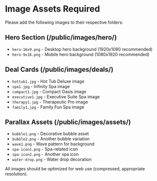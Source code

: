 # Image Assets Required

Please add the following images to their respective folders:

## Hero Section (/public/images/hero/)
- `hero-16x9.png` - Desktop hero background (1920x1080 recommended)
- `hero-9x16.png` - Mobile hero background (1080x1920 recommended)

## Deal Cards (/public/images/deals/)
- `hottub1.jpg` - Hot Tub Deluxe image
- `spa1.jpg` - Infinity Spa image
- `compact1.jpg` - Compact Oasis image
- `executive1.jpg` - Executive Suite Spa image
- `therapy1.jpg` - Therapeutic Pro image
- `family1.jpg` - Family Fun Spa image

## Parallax Assets (/public/images/assets/)
- `bubble1.png` - Decorative bubble asset
- `bubble2.png` - Another bubble variation
- `wave1.png` - Wave pattern for background
- `spa-icon1.png` - Spa-related icon
- `spa-icon2.png` - Another spa icon
- `water-drop.png` - Water drop decoration

All images should be optimized for web use (compressed, appropriate resolution).
